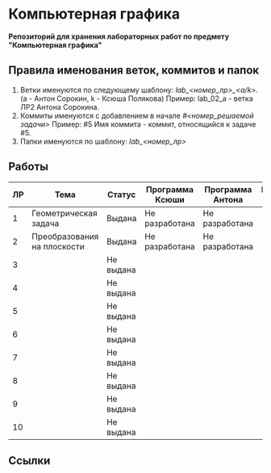 # Компьютерная графика

**Репозиторий для хранения лабораторных работ по предмету
"Компьютерная графика"**


## Правила именования веток, коммитов и папок

1.  Ветки именуются по следующему шаблону: *lab_<номер_лр>_<a/k>*.
(a - Антон Сорокин, k - Ксюша Полякова)
Пример: lab_02_a - ветка ЛР2 Антона Сорокина.
2.  Коммиты именуются с добавлением в начале *#<номер_решаемой задачи>*
Пример: #5 Имя коммита - коммит, относящийся к задаче #5.
3.  Папки именуются по шаблону: *lab_<номер_лр>*

## Работы


| ЛР | Тема | Статус | Программа Ксюши | Программа Антона | Методические материалы |
| -- | ---- | ------ | --------------- | ---------------- | ---------------------- |
| 1 | Геометрическая задача | Выдана | Не разработана | Не разработана ||
| 2 | Преобразования на плоскости | Выдана | Не разработана | Не разработана ||
| 3 || Не выдана ||||
| 4 || Не выдана ||||
| 5 || Не выдана ||||
| 6 || Не выдана ||||
| 7 || Не выдана ||||
| 8 || Не выдана ||||
| 9 || Не выдана ||||
| 10 || Не выдана ||||

## Ссылки

